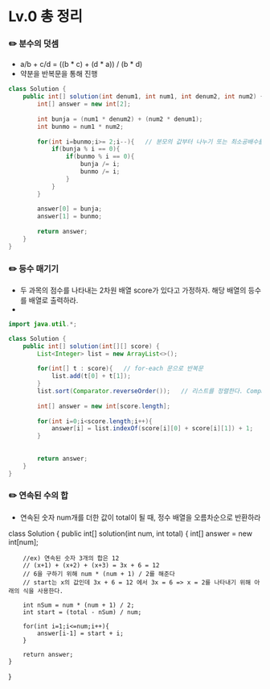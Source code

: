 # Lv.0 총 정리

###        ✏️ 분수의 덧셈

- a/b + c/d = ((b * c) + (d * a)) / (b * d) </br>
- 약분을 반복문을 통해 진행 </br>
```java
class Solution {
    public int[] solution(int denum1, int num1, int denum2, int num2) {
        int[] answer = new int[2];
        
        int bunja = (num1 * denum2) + (num2 * denum1);
        int bunmo = num1 * num2;
        
        for(int i=bunmo;i>= 2;i--){   // 분모의 값부터 나누기 또는 최소공배수를 구해서 해도된다.
            if(bunja % i == 0){
                if(bunmo % i == 0){
                    bunja /= i;
                    bunmo /= i;
                }
            }
        }
        
        answer[0] = bunja;
        answer[1] = bunmo;
        
        return answer;
    }
}
```

###        ✏️ 등수 매기기

- 두 과목의 점수를 나타내는 2차원 배열 score가 있다고 가정하자. 해당 배열의 등수를 배열로 출력하라. </br>
- 
```java
import java.util.*;

class Solution {
    public int[] solution(int[][] score) {
        List<Integer> list = new ArrayList<>();
        
        for(int[] t : score){   // for-each 문으로 반복문
            list.add(t[0] + t[1]);
        }
        list.sort(Comparator.reverseOrder());   // 리스트를 정렬한다. Comparator.reverseOrder()를 통해 내림차순
        
        int[] answer = new int[score.length];
        
        for(int i=0;i<score.length;i++){        
            answer[i] = list.indexOf(score[i][0] + score[i][1]) + 1;    // indexOf를 사용하면 가장 적은 인덱스가 나옴
        }
            
        
        return answer;
    }
}
```

###        ✏️ 연속된 수의 합

- 연속된 숫자 num개를 더한 값이 total이 될 때, 정수 배열을 오름차순으로 반환하라 </br>

class Solution {
    public int[] solution(int num, int total) {
        int[] answer = new int[num];
        
        //ex) 연속된 숫자 3개의 합은 12
        // (x+1) + (x+2) + (x+3) = 3x + 6 = 12
        // 6을 구하기 위해 num * (num + 1) / 2를 해준다
        // start는 x의 값인데 3x + 6 = 12 에서 3x = 6 => x = 2를 나타내기 위해 아래의 식을 사용한다.
        
        int nSum = num * (num + 1) / 2;
        int start = (total - nSum) / num;
        
        for(int i=1;i<=num;i++){
            answer[i-1] = start + i;
        }
        
        return answer;
    }
}
